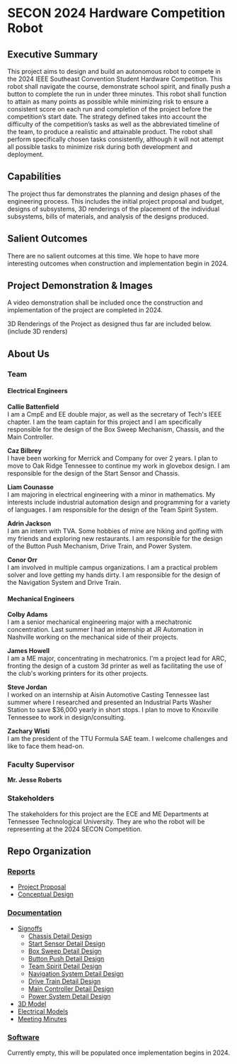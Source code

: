 # SECON 2024 Hardware Competition Robot

## Executive Summary

This project aims to design and build an autonomous robot to compete in the 2024 IEEE Southeast Convention Student Hardware Competition. This robot shall navigate the course, demonstrate school spirit, and finally push a button to complete the run in under three minutes. This robot shall function to attain as many points as possible while minimizing risk to ensure a consistent score on each run and completion of the project before the competition’s start date. The strategy defined takes into account the difficulty of the competition’s tasks as well as the
abbreviated timeline of the team, to produce a realistic and attainable product. The robot shall perform specifically chosen tasks consistently, although it will not attempt all possible
tasks to minimize risk during both development and deployment.


## Capabilities

The project thus far demonstrates the planning and design phases of the engineering process. This includes the initial project proposal and budget, designs of subsystems, 3D renderings of the placement of the individual subsystems, bills of materials, and analysis of the designs produced.

## Salient Outcomes

There are no salient outcomes at this time. We hope to have more interesting outcomes when construction and implementation begin in 2024.


## Project Demonstration & Images
A video demonstration shall be included once the construction and implementation of the project are completed in 2024.

3D Renderings of the Project as designed thus far are included below.
(include 3D renders)


## About Us

### Team
#### Electrical Engineers

**Callie Battenfield** <br />
I am a CmpE and EE double major, as well as the secretary of Tech's IEEE chapter. I am the team captain for this project and I am specifically responsible for the design of the Box Sweep Mechanism, Chassis, and the Main Controller.

**Caz Bilbrey** <br />
I have been working for Merrick and Company for over 2 years. I plan to move to Oak Ridge Tennessee to continue my work in glovebox design. I am responsible for the design of the Start Sensor and Chassis. 

**Liam Counasse** <br />
I am majoring in electrical engineering with a minor in mathematics. My interests include industrial automation design and programming for a variety of languages. I am responsible for the design of the Team Spirit System.

**Adrin Jackson** <br />
I am an intern with TVA. Some hobbies of mine are hiking and golfing with my friends and exploring new restaurants. I am responsible for the design of the Button Push Mechanism, Drive Train, and Power System.

**Conor Orr** <br />
I am involved in multiple campus organizations. I am a practical problem solver and love getting my hands dirty. I am responsible for the design of the Navigation System and Drive Train.

#### Mechanical Engineers

**Colby Adams** <br />
I am a senior mechanical engineering major with a mechatronic concentration. Last summer I had an internship at JR Automation in Nashville working on the mechanical side of their projects.

**James Howell** <br />
I am a ME major, concentrating in mechatronics. I'm a project lead for ARC, fronting the design of a custom 3d printer as well as facilitating the use of the club's working printers for its other projects.

**Steve Jordan** <br />
I worked on an internship at Aisin Automotive Casting Tennessee last summer where I researched and presented an Industrial Parts Washer Station to save $36,000 yearly in short stops. I plan to move to Knoxville Tennessee to work in design/consulting.

**Zachary Wisti** <br />
I am the president of the TTU Formula SAE team. I welcome challenges and like to face them head-on.

### Faculty Supervisor
**Mr. Jesse Roberts**

### Stakeholders

The stakeholders for this project are the ECE and ME Departments at Tennessee Technological University. They are who the robot will be representing at the 2024 SECON Competition.

## Repo Organization
### [Reports](https://github.com/cebttu/CapstoneTeam1/blob/main/Reports)

- [Project Proposal](https://github.com/cebttu/CapstoneTeam1/blob/main/Reports/Project_Proposal_Final.pdf)
- [Conceptual Design](https://github.com/cebttu/CapstoneTeam1/blob/main/Reports/Capstone_Conceptual_Design_Final.pdf)

### [Documentation](https://github.com/cebttu/CapstoneTeam1/tree/main/Documentation)

- [Signoffs](https://github.com/cebttu/CapstoneTeam1/tree/main/Documentation/Signoffs)
  - [Chassis Detail Design]()
  - [Start Sensor Detail Design](https://github.com/cebttu/CapstoneTeam1/blob/main/Documentation/Signoffs/Start%20Sensor/Start_Sensor_Detail_Design.md)
  - [Box Sweep Detail Design]()
  - [Button Push Detail Design]()
  - [Team Spirit Detail Design]()
  - [Navigation System Detail Design]()
  - [Drive Train Detail Design]()
  - [Main Controller Detail Design]()
  - [Power System Detail Design]()
- [3D Model](https://github.com/cebttu/CapstoneTeam1/tree/main/Documentation/3D%20Models)
- [Electrical Models](https://github.com/cebttu/CapstoneTeam1/tree/main/Documentation/Electrical)
- [Meeting Minutes](https://github.com/cebttu/CapstoneTeam1/tree/main/Documentation/Meeting%20Minutes)

### [Software](https://github.com/cebttu/CapstoneTeam1/tree/main/Software)
  Currently empty, this will be populated once implementation begins in 2024.
